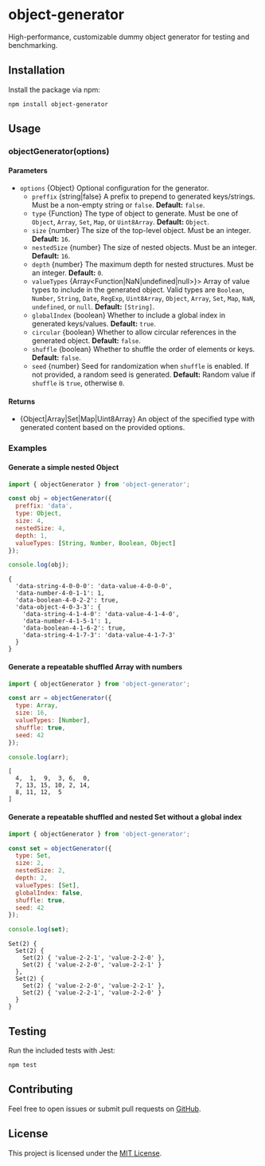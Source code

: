 # object-generator

High-performance, customizable dummy object generator for testing and benchmarking.

## Installation

Install the package via npm:

`npm install object-generator`

## Usage

### objectGenerator(options) 

#### Parameters

- `options` {Object} Optional configuration for the generator.
  - `preffix` {string|false} A prefix to prepend to generated keys/strings. Must be a non-empty string or `false`. **Default:** `false`.
  - `type` {Function} The type of object to generate. Must be one of `Object`, `Array`, `Set`, `Map`, or `Uint8Array`. **Default:** `Object`.
  - `size` {number} The size of the top-level object. Must be an integer. **Default:** `16`.
  - `nestedSize` {number} The size of nested objects. Must be an integer. **Default:** `16`.
  - `depth` {number} The maximum depth for nested structures. Must be an integer. **Default:** `0`.
  - `valueTypes` {Array<Function|NaN|undefined|null>}> Array of value types to include in the generated object. Valid types are `Boolean`, `Number`, `String`, `Date`, `RegExp`, `Uint8Array`, `Object`, `Array`, `Set`, `Map`, `NaN`, `undefined`, or `null`. **Default:** `[String]`.
  - `globalIndex` {boolean} Whether to include a global index in generated keys/values. **Default:** `true`.
  - `circular` {boolean} Whether to allow circular references in the generated object. **Default:** `false`.
  - `shuffle` {boolean} Whether to shuffle the order of elements or keys. **Default:** `false`.
  - `seed` {number} Seed for randomization when `shuffle` is enabled. If not provided, a random seed is generated. **Default:** Random value if `shuffle` is `true`, otherwise `0`.

#### Returns

- {Object|Array|Set|Map|Uint8Array} An object of the specified type with generated content based on the provided options.

### Examples

#### Generate a simple nested Object
 
```javascript
import { objectGenerator } from 'object-generator';

const obj = objectGenerator({
  preffix: 'data',
  type: Object,
  size: 4,
  nestedSize: 4,
  depth: 1,
  valueTypes: [String, Number, Boolean, Object]
});

console.log(obj);
```
```console
{
  'data-string-4-0-0-0': 'data-value-4-0-0-0',
  'data-number-4-0-1-1': 1,
  'data-boolean-4-0-2-2': true,
  'data-object-4-0-3-3': {
    'data-string-4-1-4-0': 'data-value-4-1-4-0',
    'data-number-4-1-5-1': 1,
    'data-boolean-4-1-6-2': true,
    'data-string-4-1-7-3': 'data-value-4-1-7-3'
  }
}
```

#### Generate a repeatable shuffled Array with numbers


```javascript
import { objectGenerator } from 'object-generator';

const arr = objectGenerator({
  type: Array,
  size: 16,
  valueTypes: [Number],
  shuffle: true,
  seed: 42
});

console.log(arr);
```
```console
[
  4,  1,  9,  3, 6,  0,
  7, 13, 15, 10, 2, 14,
  8, 11, 12,  5
]
```

#### Generate a repeatable shuffled and nested Set without a global index

```javascript
import { objectGenerator } from 'object-generator';

const set = objectGenerator({
  type: Set,
  size: 2,
  nestedSize: 2,
  depth: 2,
  valueTypes: [Set],
  globalIndex: false,
  shuffle: true,
  seed: 42
});

console.log(set);
```
```console
Set(2) {
  Set(2) {
    Set(2) { 'value-2-2-1', 'value-2-2-0' },
    Set(2) { 'value-2-2-0', 'value-2-2-1' }
  },
  Set(2) {
    Set(2) { 'value-2-2-0', 'value-2-2-1' },
    Set(2) { 'value-2-2-1', 'value-2-2-0' }
  }
}
```

## Testing

Run the included tests with Jest:

`npm test`

## Contributing

Feel free to open issues or submit pull requests on [GitHub](https://github.com/observ33r/object-generator).

## License

This project is licensed under the [MIT License](LICENSE).